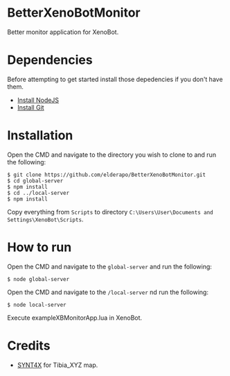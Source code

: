 # BetterXenoBotMonitor

Better monitor application for XenoBot.

# Dependencies
Before attempting to get started install those depedencies if you don't have them.

- [Install NodeJS](https://nodejs.org/en/)
- [Install Git](https://git-scm.com/download/win)

# Installation
Open the CMD and navigate to the directory you wish to clone to and run the following:
```shell
$ git clone https://github.com/elderapo/BetterXenoBotMonitor.git
$ cd global-server
$ npm install
$ cd ../local-server
$ npm install
```

Copy everything from `Scripts` to directory `C:\Users\User\Documents and Settings\XenoBot\Scripts`.

# How to run
Open the CMD and navigate to the  `global-server` and run the following:
```shell
$ node global-server
```
Open the CMD and navigate to the `/local-server` nd run the following:
```shell
$ node local-server
```

Execute exampleXBMonitorApp.lua in XenoBot.

# Credits
* [SYNT4X](https://github.com/Cavitt) for Tibia_XYZ map.
